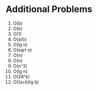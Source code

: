 # Additional Problems

1. O(b)
2. O(b)
3. O(1)
4. O(a/b)
5. O(lg n)
6. O(sqrt n)
7. O(n)
8. O(n)
9. O(n^2)
10. O(lg n)
11. O(26^k)
12. O((a+b)lg b)
